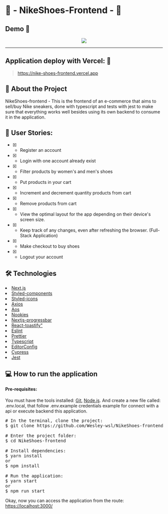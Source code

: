 # 🛒 - NikeShoes-Frontend - 🛒

## Demo 📸

<p align='center'> <img src='.github/nikeshoes-frontend.gif'/></p>

<hr/>

## Application deploy with Vercel: :dash:

> https://nike-shoes-frontend.vercel.app

## 📖 About the Project

NikeShoes-frontend - This is the frontend of an e-commerce that aims to sell/buy Nike sneakers, done with typescript and tests with jest to make sure that everything works well besides using its own backend to consume it in the application.

## 📗 User Stories:

 - [x] - Register an account
 - [x] - Login with one account already exist
 - [x] - Filter products by women's and men's shoes
 - [x] - Put products in your cart
 - [x] - Increment and decrement quantity products from cart
 - [x] - Remove products from cart
 - [x] - View the optimal layout for the app depending on their device's screen size.
 - [x] - Keep track of any changes, even after refreshing the browser. (Full-Stack Application)
 - [x] - Make checkout to buy shoes
 - [x] - Logout your account

## 🛠 Technologies

<li><a href="https://nextjs.org">Next.js</a></li>
<li><a href="https://styled-components.com">Styled-components</a></li>
<li><a href="https://styled-icons.dev/?s=">Styled-icons</a></li>
<li><a href="https://axios-http.com">Axios</a></li>
<li><a href="https://michalsnik.github.io/aos/">Aos</a></li>
<li><a href="https://www.npmjs.com/package/nookies">Nookies</a></li>
<li><a href="https://www.npmjs.com/package/nextjs-progressbar">Nextjs-progressbar</a></li>
<li><a href="https://fkhadra.github.io/react-toastify/introduction">React-toastify"</a></li>
<li><a href="https://eslint.org">Eslint</a></li>
<li><a href="https://prettier.io">Prettier</a></li>
<li><a href="Typescriptlang.org">Typescript</a></li>
<li><a href="https://editorconfig.org">EditorConfig</a></li>
<li><a href="https://www.cypress.io">Cypress</a></li>
<li><a href="https://jestjs.io">Jest</a></li>

## 💻 How to run the application

#### Pre-requisites:
You must have the tools installed:  <a href="">Git</a>, <a href="">Node.js</a>. And create a new file called: .env.local, that follow .env.example credentials example for connect with a api or execute backend this application.

<pre>
# In the terminal, clone the project:
$ git clone https://github.com/Wesley-wsl/NikeShoes-frontend.git

# Enter the project folder:
$ cd NikeShoes-frontend

# Install dependencies:
$ yarn install
or
$ npm install

# Run the application:
$ yarn start
or
$ npm run start
</pre>

Okay, now you can access the application from the route:  <a href="https://localhost:3000/">https://localhost:3000/</a>
